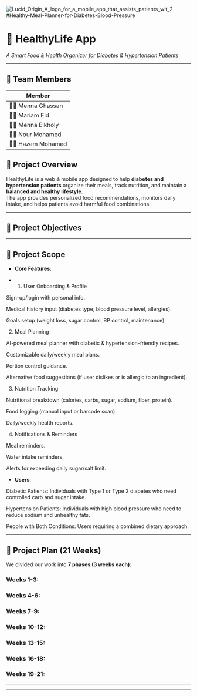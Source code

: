 ![Lucid_Origin_A_logo_for_a_mobile_app_that_assists_patients_wit_2](https://github.com/user-attachments/assets/656c5bcb-4e79-4109-94ea-585e00eb2228)
#Healthy-Meal-Planner-for-Diabetes-Blood-Pressure
# 🍏 HealthyLife App  
*A Smart Food & Health Organizer for Diabetes & Hypertension Patients*

---

## 👥 Team Members
| Member|
|--------|
| 🧑‍💻 Menna Ghassan  |
| 🧑‍💻 Mariam Eid  |
| 🧑‍💻 Menna Elkholy |
| 🧑‍💻 Nour Mohamed |
| 🧑‍💻 Hazem Mohamed|

## 📖 Project Overview
HealthyLife is a web & mobile app designed to help **diabetes and hypertension patients** organize their meals, track nutrition, and maintain a **balanced and healthy lifestyle**.  
The app provides personalized food recommendations, monitors daily intake, and helps patients avoid harmful food combinations.  

---

## 🎯 Project Objectives

---

## 📌 Project Scope
- **Core Features**:

- 1. User Onboarding & Profile

Sign-up/login with personal info.

Medical history input (diabetes type, blood pressure level, allergies).

Goals setup (weight loss, sugar control, BP control, maintenance).

2. Meal Planning

AI-powered meal planner with diabetic & hypertension-friendly recipes.

Customizable daily/weekly meal plans.

Portion control guidance.

Alternative food suggestions (if user dislikes or is allergic to an ingredient).

3. Nutrition Tracking

Nutritional breakdown (calories, carbs, sugar, sodium, fiber, protein).

Food logging (manual input or barcode scan).

Daily/weekly health reports.

4. Notifications & Reminders

Meal reminders.

Water intake reminders.

Alerts for exceeding daily sugar/salt limit.
   

- **Users**: 

Diabetic Patients: Individuals with Type 1 or Type 2 diabetes who need controlled carb and sugar intake.

Hypertension Patients: Individuals with high blood pressure who need to reduce sodium and unhealthy fats.

People with Both Conditions: Users requiring a combined dietary approach.
 
---

## 📅 Project Plan (21 Weeks)

We divided our work into **7 phases (3 weeks each)**:  

### Weeks 1-3:  

### Weeks 4-6: 


### Weeks 7-9:
 

### Weeks 10-12:
 

### Weeks 13-15: 


### Weeks 16-18: 
 

### Weeks 19-21:  

---


---
